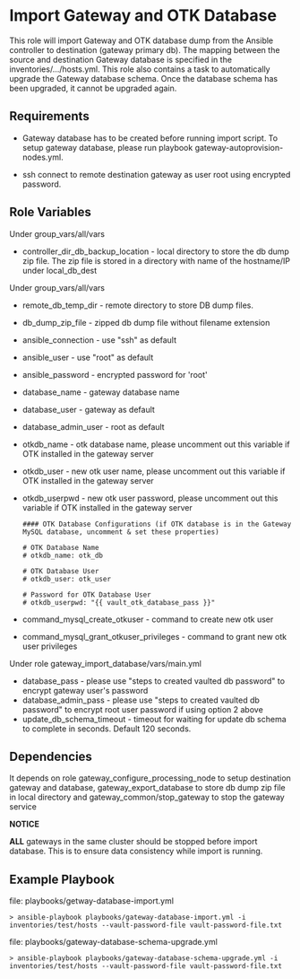 Import Gateway and OTK Database
======================

This role will import Gateway and OTK database dump from the Ansible controller to destination (gateway primary db). The mapping between the source and destination Gateway database is specified in the inventories/.../hosts.yml. This role also contains a task to automatically upgrade the Gateway database schema. Once the database schema has been upgraded, it cannot be upgraded again.

Requirements
------------
* Gateway database has to be created before running import script. 
To setup gateway database, please run playbook gateway-autoprovision-nodes.yml.

* ssh connect to remote destination gateway as user root using encrypted password. 

Role Variables
--------------
Under group_vars/all/vars
* controller_dir_db_backup_location - local directory to store the db dump zip file. The zip file is stored in a directory with name of the hostname/IP under local_db_dest

Under group_vars/all/vars
* remote_db_temp_dir - remote directory to store DB dump files.
* db_dump_zip_file - zipped db dump file without filename extension
* ansible_connection - use "ssh" as default
* ansible_user - use "root" as default
* ansible_password - encrypted password for 'root'
* database_name - gateway database name
* database_user - gateway as default
* database_admin_user - root as default

* otkdb_name - otk database name, please uncomment out this variable if OTK installed in the gateway server 
* otkdb_user - new otk user name, please uncomment out this variable if OTK installed in the gateway server
* otkdb_userpwd - new otk user password, please uncomment out this variable if OTK installed in the gateway server

    ```
    #### OTK Database Configurations (if OTK database is in the Gateway MySQL database, uncomment & set these properties)
    
    # OTK Database Name
    # otkdb_name: otk_db
    
    # OTK Database User
    # otkdb_user: otk_user
    
    # Password for OTK Database User
    # otkdb_userpwd: "{{ vault_otk_database_pass }}"
    ```
 

* command_mysql_create_otkuser - command to create new otk user
* command_mysql_grant_otkuser_privileges - command to grant new otk user privileges

Under role gateway_import_database/vars/main.yml
* database_pass - please use "steps to created vaulted db password" to encrypt gateway user's password
* database_admin_pass - please use "steps to created vaulted db password" to encrypt root user password if using option 2 above
* update_db_schema_timeout - timeout for waiting for update db schema to complete in seconds.  Default 120 seconds.



Dependencies
------------

It depends on role gateway_configure_processing_node to setup destination gateway and database,
gateway_export_database to store db dump zip file in local directory and 
gateway_common/stop_gateway to stop the gateway service

**NOTICE**

**ALL** gateways in the same cluster should be stopped before import database. This is to ensure data consistency while import is running.

Example Playbook
------------
file: playbooks/getway-database-import.yml

    
    > ansible-playbook playbooks/gateway-database-import.yml -i inventories/test/hosts --vault-password-file vault-password-file.txt
     
file: playbooks/gateway-database-schema-upgrade.yml

    
    > ansible-playbook playbooks/gateway-database-schema-upgrade.yml -i inventories/test/hosts --vault-password-file vault-password-file.txt
    
